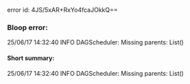 error id: 4JS/5xAR+RxYo4fcaJOkkQ==
### Bloop error:

25/06/17 14:32:40 INFO DAGScheduler: Missing parents: List()
#### Short summary: 

25/06/17 14:32:40 INFO DAGScheduler: Missing parents: List()